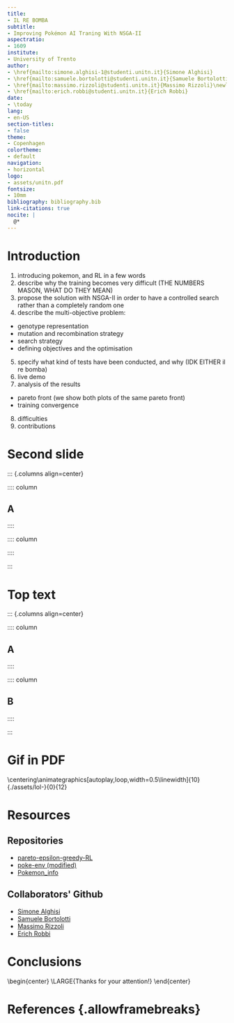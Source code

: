 ```yaml
---
title:
- IL RE BOMBA
subtitle:
- Improving Pokémon AI Traning With NSGA-II
aspectratio:
- 1609
institute:
- University of Trento
author: 
- \href{mailto:simone.alghisi-1@studenti.unitn.it}{Simone Alghisi} 
- \href{mailto:samuele.bortolotti@studenti.unitn.it}{Samuele Bortolotti} 
- \href{mailto:massimo.rizzoli@studenti.unitn.it}{Massimo Rizzoli}\newline
- \href{mailto:erich.robbi@studenti.unitn.it}{Erich Robbi}
date:
- \today
lang:
- en-US
section-titles:
- false
theme:
- Copenhagen
colortheme:
- default
navigation:
- horizontal
logo:
- assets/unitn.pdf
fontsize:
- 10mm
bibliography: bibliography.bib
link-citations: true
nocite: |
  @*
---
```


# Introduction

1. introducing pokemon, and RL in a few words
2. describe why the training becomes very difficult (THE NUMBERS MASON, WHAT DO THEY MEAN)
3. propose the solution with NSGA-II in order to have a controlled search rather than a completely random one
4. describe the multi-objective problem:
  - genotype representation
  - mutation and recombination strategy 
  - search strategy
  - defining objectives and the optimisation
5. specify what kind of tests have been conducted, and why (IDK EITHER il re bomba)
6. live demo
7. analysis of the results
  - pareto front (we show both plots of the same pareto front)
  - training convergence
8. difficulties
9. contributions

# Second slide

::: {.columns align=center}

:::: column

## A

::::

:::: column

::::

:::

# Top text

::: {.columns align=center}

:::: column

## A

::::

:::: column

## B

::::

:::

# Gif in PDF

<!-- comandi totali: -->
<!-- convert -coalesce something.gif something.png -> questo fa in modo di avere una png per frame --> 
<!-- magick identify -verbose something.gif | grep 'Delay' -> questo fa in modo di ritornare il framerate della gif --> 
<!-- Aprire il pdf con Okular o Adobe Acrobat, forse su Chrome? -->
<!-- https://tex.stackexchange.com/questions/240243/getting-gif-and-or-moving-images-into-a-latex-presentation per più info -->
<!-- Parametri: FPS - preambolo dei png - 0 perche si e 12 sono i frame totali -->
\centering\animategraphics[autoplay,loop,width=0.5\linewidth]{10}{./assets/lol-}{0}{12}

# Resources

## Repositories

* [pareto-epsilon-greedy-RL](https://github.com/Simone-Alghisi/pareto-epsilon-greedy-RL)
* [poke-env (modified)](https://github.com/Simone-Alghisi/poke-env)
* [Pokemon_info](https://github.com/massimo-rizzoli/Pokemon_info)

## Collaborators' Github

* [Simone Alghisi](https://github.com/Simone-Alghisi)
* [Samuele Bortolotti](https://github.com/samuelebortolotti)
* [Massimo Rizzoli](https://github.com/massimo-rizzoli)
* [Erich Robbi](https://github.com/erich-r)

# Conclusions

\begin{center}
  \LARGE{Thanks for your attention!}
\end{center}

<!--# Appendix-->
<!---->
<!--## Appendix content-->
<!--The appendix contains the topics we are not able to discuss during the oral examination-->

# References {.allowframebreaks}